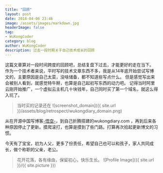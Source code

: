 ```yaml
---
title: "回顾"
layout: post
date: 2018-04-06 23:46
image: /assets/images/markdown.jpg
headerImage: false
tag:
- WuKongCoder
category: blog
author: WuKongCoder
description: 过去一段时期关于自己技术成长的回顾 
---
```



<p>
这篇文章算对一段时间跨度的回顾吧，总结复盘下过去，才能更好的走在当下。
作为一个技术者来说，平时写的技术文章东西不多，我是从14年底开始尝试写博文的，主要原因是自己太菜，没啥储备，都不知道些写点什么。
但是感觉写出来会被别人看到，就感觉特牛掰，也算是自己起初写东西的动力吧。
记得当时阿里云刚开始推广，一个虚拟云主机几十块钱年，自己同时买了第一个域名，就这么得入坑了。
</p>

>当时买的记录还在
![screenshot_domain]({{ site.url }}/assets/blog/retrospect/wukongdiary_domain.png)


从在开源中国写博客[-悟空-](https://my.oschina.net/OpenSourceBO)，到自己折腾搭建的wukongdiary.com
，再到后来各种原因停止了更新。摸爬滚打，也算是摸到了些门路。打算再次拾起更新博文的习惯。

今天有了宝宝，初为人父，更多了份责任，希望自己也可以和孩子，家人共同成长，做个称职的父亲，老公。
> 花开花落，各有缘由，保留初心，快乐生长。
![Profile Image]({{ site.url }}/{{ site.picture }})

